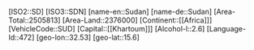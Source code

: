 ﻿---
location: [15.6,32.53]
type: Country
tags:
- geo/Country

SpocWebEntityId: 27012
isDeleted: false
confidential: public

---
[ISO2::SD]
[ISO3::SDN]
[name-en::Sudan]
[name-de::Sudan]
[Area-Total::2505813]
[Area-Land::2376000]
[Continent::[[Africa]]]
[VehicleCode::SUD]
[Capital::[[Khartoum]]]
[Alcohol-l::2.6]
[Language-Id::472]
[geo-lon::32.53]
[geo-lat::15.6]

